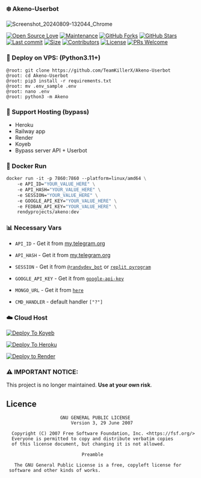 ### ❄️ Akeno-Userbot
![Screenshot_20240809-132044_Chrome](https://github.com/user-attachments/assets/2baee270-ae25-44f4-9cc4-101e89db51d4)

[![Open Source Love](https://badges.frapsoft.com/os/v2/open-source.png?v=103)](https://github.com/TeamKillerX/Akeno-Userbot)
[![Maintenance](https://img.shields.io/badge/Maintained%3F-Yes-green)](https://github.com/TeamKillerX/Akeno-Userbot/graphs/commit-activity)
[![GitHub Forks](https://img.shields.io/github/forks/TeamKillerX/Akeno-Userbot?&logo=github)](https://github.com/The-MoonTg-project/Moon-Userbot)
[![GitHub Stars](https://img.shields.io/github/stars/TeamKillerX/Akeno-Userbot?&logo=github)](https://github.com/TeamKillerX/Akeno-Userbot/stargazers)
[![Last commit](https://img.shields.io/github/last-commit/TeamKillerX/Akeno-Userbot?&logo=github)](https://github.com/TeamKillerX/Akeno-Userbot)
[![Size](https://img.shields.io/github/repo-size/TeamKillerX/Akeno-Userbot?color=green)](https://github.com/TeamKillerX/Akeno-Userbot)
[![Contributors](https://img.shields.io/github/contributors/TeamKillerX/Akeno-Userbot?color=green)](https://github.com/TeamKillerX/Akeno-Userbot/graphs/contributors)
[![License](https://img.shields.io/badge/License-GPL-pink)](https://github.com/TeamKillerX/Akeno-Userbot/blob/main/LICENSE)
[![PRs Welcome](https://img.shields.io/badge/PRs-welcome-brightgreen.svg)](https://makeapullrequest.com)


### 🚀 Deploy on VPS: (Python3.11+)
```console
@root: git clone https://github.com/TeamKillerX/Akeno-Userbot
@root: cd Akeno-Userbot
@root: pip3 install -r requirements.txt
@root: mv .env_sample .env
@root: nano .env
@root: python3 -m Akeno
```
### 🎈 Support Hosting (bypass)
- Heroku
- Railway app
- Render
- Koyeb
- Bypass server API + Userbot

### 🐳 Docker Run
```Dockerfile
docker run -it -p 7860:7860 --platform=linux/amd64 \
	-e API_ID="YOUR_VALUE_HERE" \
	-e API_HASH="YOUR_VALUE_HERE" \
	-e SESSION="YOUR_VALUE_HERE" \
	-e GOOGLE_API_KEY="YOUR_VALUE_HERE" \
	-e FEDBAN_API_KEY="YOUR_VALUE_HERE" \
	rendyprojects/akeno:dev
```

### 📊 Necessary Vars

 - `API_ID` - Get it from [my.telegram.org](https://my.telegram.org/)

 - `API_HASH` - Get it from [my.telegram.org](https://my.telegram.org/)

 - `SESSION` - Get it from [`@randydev_bot`](https://t.me/randydev_bot) or [`replit pyrogram`](https://replit.com/@ABHITHEMODDER/MoonUb-Session-Gen)


 - `GOOGLE_API_KEY` - Get it from [`google-api-key`](https://ai.google.dev)

- `MONGO_URL` - Get it from [`here`](https://mongodb.com)

 - `CMD_HANDLER` - default handler `["?"]`

### ☁️ Cloud Host

[![Deploy To Koyeb](https://www.koyeb.com/static/images/deploy/button.svg)](https://app.koyeb.com/deploy?type=git&repository=github.com/TeamKillerX/Akeno-Userbot&branch=main&name=akeno)

[![Deploy To Heroku](https://www.herokucdn.com/deploy/button.svg)](https://heroku.com/deploy?template=https://github.com/TeamKillerX/Akeno-Userbot)

[![Deploy to Render](https://render.com/images/deploy-to-render-button.svg)](https://render.com/deploy?repo=https://github.com/TeamKillerX/Akeno-Userbot)


### ⚠️ IMPORTANT NOTICE:

This project is no longer maintained. __Use at your own risk__.

## Licence

```plaintext
                    GNU GENERAL PUBLIC LICENSE
                        Version 3, 29 June 2007

  Copyright (C) 2007 Free Software Foundation, Inc. <https://fsf.org/>
  Everyone is permitted to copy and distribute verbatim copies
  of this license document, but changing it is not allowed.

                            Preamble

   The GNU General Public License is a free, copyleft license for
 software and other kinds of works.
```
